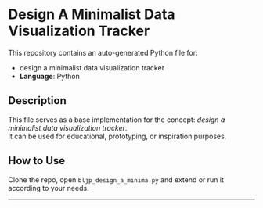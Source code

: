 # Design A Minimalist Data Visualization Tracker

This repository contains an auto-generated Python file for:

- design a minimalist data visualization tracker
- **Language**: Python

## Description

This file serves as a base implementation for the concept: *design a minimalist data visualization tracker*.  
It can be used for educational, prototyping, or inspiration purposes.

## How to Use

Clone the repo, open `bljp_design_a_minima.py` and extend or run it according to your needs.

---


